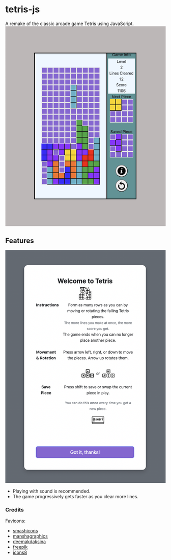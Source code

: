 # tetris-js

A remake of the classic arcade game Tetris using JavaScript.
![App UI](/assets/imgs/screenshots/tetris-js-ui.png)

## Features

![Instructions](/assets/imgs/screenshots/tetris-js-welcome.png)

- Playing with sound is recommended.
- The game progressively gets faster as you clear more lines.

### Credits

Favicons:

- [smashicons](https://www.flaticon.com/authors/smashicons)
- [manshagraphics](https://www.flaticon.com/authors/manshagraphics)
- [deemakdaksina](https://www.flaticon.com/authors/deemakdaksina)
- [freepik](https://www.flaticon.com/authors/freepik)
- [icons8](icons8.com)
